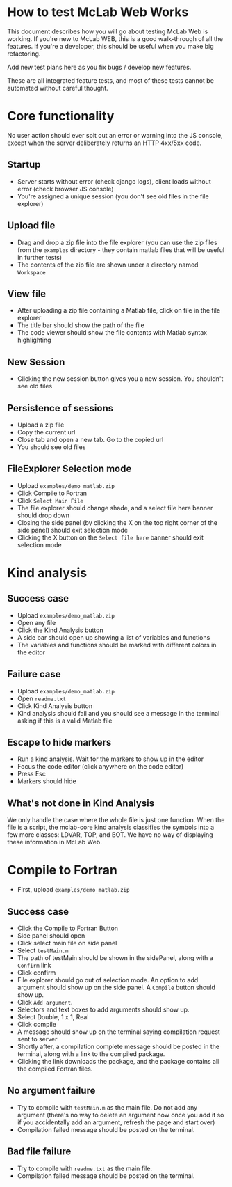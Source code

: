 How to test McLab Web Works
=============================

This document describes how you will go about testing McLab Web is working. If you're new to McLab WEB, this is a good walk-through of all the features. If you're a developer, this should be useful when you make big refactoring. 

Add new test plans here as you fix bugs / develop new features.

These are all integrated feature tests, and most of these tests cannot be automated without careful thought. 

# Core functionality

No user action should ever spit out an error or warning into the JS console, except when the server deliberately returns an HTTP 4xx/5xx code. 

## Startup
- Server starts without error (check django logs), client loads without error (check browser JS console)
- You're assigned a unique session (you don't see old files in the file explorer)

## Upload file
- Drag and drop a zip file into the file explorer (you can use the zip files from the `examples` directory - they contain matlab files that will be useful in further tests)
- The contents of the zip file are shown under a directory named `Workspace`

## View file
- After uploading a zip file containing a Matlab file, click on file in the file explorer
- The title bar should show the path of the file
- The code viewer should show the file contents with Matlab syntax highlighting

## New Session
- Clicking the new session button gives you a new session. You shouldn't see old files

## Persistence of sessions
- Upload a zip file
- Copy the current url 
- Close tab and open a new tab. Go to the copied url
- You should see old files

## FileExplorer Selection mode 
- Upload `examples/demo_matlab.zip`
- Click Compile to Fortran
- Click `Select Main File`
- The file explorer should change shade, and a select file here banner should drop down
- Closing the side panel (by clicking the X on the top right corner of the side panel) should exit selection mode
- Clicking the X button on the `Select file here` banner should exit selection mode

# Kind analysis

## Success case 
- Upload `examples/demo_matlab.zip`
- Open any file
- Click the Kind Analysis button 
- A side bar should open up showing a list of variables and functions
- The variables and functions should be marked with different colors in the editor

## Failure case
- Upload `examples/demo_matlab.zip`
- Open `readme.txt`
- Click Kind Analysis button 
- Kind analysis should fail and you should see a message in the terminal asking if this is a valid Matlab file

## Escape to hide markers
- Run a kind analysis. Wait for the markers to show up in the editor
- Focus the code editor (click anywhere on the code editor)
- Press Esc
- Markers should hide

## What's not done in Kind Analysis
We only handle the case where the whole file is just one function. When the file is a script, the mclab-core kind analysis classifies the symbols into a few more classes: LDVAR, TOP, and BOT. We have no way of displaying these information in McLab Web. 

# Compile to Fortran

- First, upload `examples/demo_matlab.zip`

## Success case 
- Click the Compile to Fortran Button
- Side panel should open
- Click select main file on side panel
- Select `testMain.m`
- The path of testMain should be shown in the sidePanel, along with a `Confirm` link
- Click confirm
- File explorer should go out of selection mode. An option to add argument should show up on the side panel. A `Compile` button should show up.
- Click `Add argument`. 
- Selectors and text boxes to add arguments should show up. 
- Select Double, 1 x 1, Real 
- Click compile 
- A message should show up on the terminal saying compilation request sent to server
- Shortly after, a compilation complete message should be posted in the terminal, along with a link to the compiled package. 
- Clicking the link downloads the package, and the package contains all the compiled Fortran files. 

## No argument failure
- Try to compile with `testMain.m` as the main file. Do not add any argument (there's no way to delete an argument now once you add it so if you accidentally add an argument, refresh the page and start over)
- Compilation failed message should be posted on the terminal.

## Bad file failure
- Try to compile with `readme.txt` as the main file.
- Compilation failed message should be posted on the terminal.
